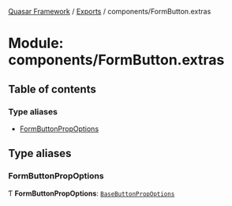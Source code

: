 [Quasar Framework](../index.md) / [Exports](../modules.md) / components/FormButton.extras

# Module: components/FormButton.extras

## Table of contents

### Type aliases

- [FormButtonPropOptions](components_FormButton_extras.md#formbuttonpropoptions)

## Type aliases

### FormButtonPropOptions

Ƭ **FormButtonPropOptions**: [`BaseButtonPropOptions`](components_BaseButton_extras.md#basebuttonpropoptions)
